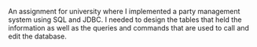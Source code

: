 An assignment for university where I implemented a party management system using SQL and JDBC. I needed to design the tables that held the information as well as the queries and commands that are used to call and edit the database.
